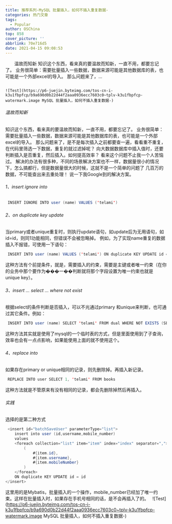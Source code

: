 ```yaml
---
title: 推荐系列-MySQL 批量插入，如何不插入重复数据-
categories: 热门文章
tags:
  - Popular
author: OSChina
top: 858
cover_picture: ''
abbrlink: 70e716d5
date: 2021-04-15 09:08:53
---
```


&emsp;&emsp;温故而知新 知识这个东西，看来真的要温故而知新，一直不用，都要忘记了。 业务很简单：需要批量插入一些数据，数据来源可能是其他数据库的表，也可能是一个外部excel的导入。 那么问题来了，...
<!-- more -->

                                                                                                                                                                                        ![Test](https://p6-juejin.byteimg.com/tos-cn-i-k3u1fbpfcp/b9a690d0b22d44f2aaa0936ecc7603c0~tplv-k3u1fbpfcp-watermark.image MySQL 批量插入，如何不插入重复数据-) 
 
###### 温故而知新 
知识这个东西，看来真的要温故而知新，一直不用，都要忘记了。 
业务很简单：需要批量插入一些数据，数据来源可能是其他数据库的表，也可能是一个外部excel的导入。 
那么问题来了，是不是每次插入之前都要查一遍，看看重不重复，在代码里筛选一下数据，重复的就过滤掉呢？ 
向大数据数据库中插入值时，还要判断插入是否重复，然后插入。如何提高效率？ 
看来这个问题不止我一个人苦恼过。 
解决的办法有很多种，不同的场景解决方案也不一样，数据量很小的情况下，怎么搞都行，但是数据量很大的时候，这就不是一个简单的问题了 
几百万的数据，不可能查出来去重处理！ 
说一下我Google到的解决方案。 
 
###### 1、insert ignore into 
 
 ```java 
  INSERT IGNORE INTO user (name) VALUES ('telami')
  ```  
 
 
###### 2、on duplicate key update 
当primary或者unique重复时，则执行update语句，如update后为无用语句，如id=id，则同1功能相同，但错误不会被忽略掉。 
例如，为了实现name重复的数据插入不报错，可使用一下语句： 
 ```java 
  INSERT INTO user (name) VALUES ('telami') ON duplicate KEY UPDATE id = id
  ```  
这种方法有个前提条件，就是，需要插入的约束，需要是主键或者唯一约束（在你的业务中那个要作为���一��判断就将那个字段设置为唯一约束也就是unique key）。 
 
###### 3、insert … select … where not exist 
根据select的条件判断是否插入，可以不光通过primary 和unique来判断，也可通过其它条件。例如： 
 ```java 
  INSERT INTO user (name) SELECT 'telami' FROM dual WHERE NOT EXISTS (SELECT id FROM user WHERE id = 1)
  ```  
这种方法其实就是使用了mysql的一个临时表的方式，但是里面使用到了子查询，效率也会有一点点影响，如果能使用上面的就不使用这个。 
 
###### 4、replace into 
如果存在primary or unique相同的记录，则先删除掉。再插入新记录。 
 ```java 
  REPLACE INTO user SELECT 1, 'telami' FROM books
  ```  
这种方法就是不管原来有没有相同的记录，都会先删除掉然后再插入。 
 
###### 实践 
选择的是第二种方式 
 ```java 
  <insert id="batchSaveUser" parameterType="list">
    insert into user (id,username,mobile_number)
    values
    <foreach collection="list" item="item" index="index" separator=",">
        (
            #{item.id},
            #{item.username},
            #{item.mobileNumber}
        )
    </foreach>
    ON duplicate KEY UPDATE id = id
</insert>

  ```  
这里用的是Mybatis，批量插入的一个操作，mobile_number已经加了唯一约束。这样在批量插入时，如果存在手机号相同的话，是不会再插入了的。 
  
![Test](https://p6-juejin.byteimg.com/tos-cn-i-k3u1fbpfcp/b9a690d0b22d44f2aaa0936ecc7603c0~tplv-k3u1fbpfcp-watermark.image MySQL 批量插入，如何不插入重复数据-)
                                        